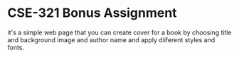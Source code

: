 # CSE-321 Bonus Assignment

it's a simple web page that you can create cover for a book by choosing title and background image and author name and apply diiferent styles and fonts.
